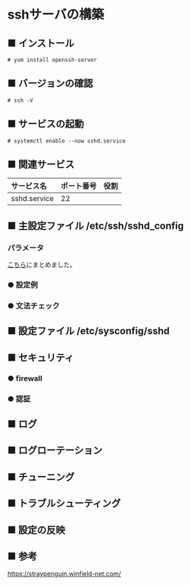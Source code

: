 # sshサーバの構築
## ■ インストール
```
# yum install openssh-server
```
## ■ バージョンの確認
```
# ssh -V
```
## ■ サービスの起動
```
# systemctl enable --now sshd.service
```
## ■ 関連サービス
|サービス名|ポート番号|役割|
|:---|:---|:---|
|sshd.service|22||

## ■ 主設定ファイル /etc/ssh/sshd_config
### パラメータ
[こちら]()にまとめました。
### ● 設定例
### ● 文法チェック
## ■ 設定ファイル /etc/sysconfig/sshd
## ■ セキュリティ
### ● firewall
### ● 認証
## ■ ログ
## ■ ログローテーション
## ■ チューニング
## ■ トラブルシューティング
## ■ 設定の反映
## ■ 参考
https://straypenguin.winfield-net.com/
